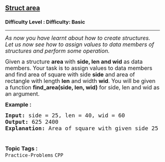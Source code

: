 <h2><a href="https://www.geeksforgeeks.org/problems/struct-area/1?page=4&category=CPP&difficulty=Basic&sortBy=submissions">Struct area</a></h2><h3>Difficulty Level : Difficulty: Basic</h3><hr><div class="problems_problem_content__Xm_eO"><p><span style="font-size: 18px;"><em>As now you have learnt about how to create structures. Let us now see how to assign values to data members of structures and perform some operation.</em></span></p>
<p><span style="font-size: 18px;">Given a structure <strong>area </strong>with <strong>side, len and wid</strong> as data members. Your task is to assign values to data members and find area of square with side <strong>side</strong>&nbsp;and area of rectangle with length <strong>len</strong>&nbsp;and width <strong>wid</strong>. You will be given a function <strong>find_area(side, len, wid)</strong> for side, len and wid as an argument.</span></p>
<p><span style="font-size: 18px;"><strong>Example :</strong> <strong> </strong></span></p>
<pre><span style="font-size: 18px;"><strong>Input: </strong>side = 25, len = 40, wid = 60
<strong>Output: </strong>625 2400
<strong>Explanation: </strong>Area of square with given side 25 is: 625(side*side) and area of rectangle is: 2400(len*wid).
</span></pre></div><br><p><span style=font-size:18px><strong>Topic Tags : </strong><br><code>Practice-Problems</code>&nbsp;<code>CPP</code>&nbsp;